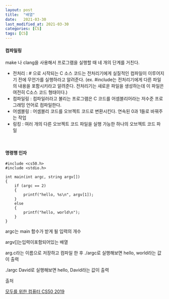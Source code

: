 ```yaml
---
layout: post
title:  "배열"
date:   2021-03-30
last_modified_at: 2021-03-30
categories: [CS]
tags: [CS]
---
```


#### 컴파일링

make 나 clang을 사용해서 프로그램을 실행할 때 네 개의 단계를 거친다.

- 전처리 : # 으로 시작되는 C 소스 코드는 전처리기에게 실질적인 컴파일이 이루어지기 전에 무언가를
  실행하라고 알려준다. (ex. #include는 전처리기에게 다른 파일의 내용을 포함시키라고 알려준다.
  전처리기는 새로운 파일을 생성하는데 이 파일은 여전히 C소스 코드 형태이다.)
- 컴파일링 : 컴파일러라고 불리는 프로그램은 C 코드를 어셈블리어라는 저수준 프로그래밍 언어로 컴파일한다.
- 어셈블링 : 어셈블리 코드를 오브젝트 코드로 변환시킨다. 연속된 0과 1들로 바꿔주는 작업
- 링킹 : 여러 개의 다른 오브젝트 코드 파일을 실행 가능한 하나의 
오브젝트 코드 파일
  
<br/>

#### 명령행 인자

```
#include <cs50.h>
#include <stdio.h>

int main(int argc, string argv[])
{
    if (argc == 2)
    {
        printf("hello, %s\n", argv[1]);
    }
    else
    {
        printf("hello, world\n");
    }
}
```

argc는 main 함수가 받게 될 입력의 개수

argv[]는입력이포함되어있는 배열

arg.c라는 이름으로 저장하고 컴파일 한 후 ./argc로 실행해보면 hello, world라는 값이 출력

./argc David로 실행해보면 hello, David라는 값이 출력


출처

[모두를 위한 컴퓨터 CS50 2019](https://www.boostcourse.org/cs112/lecture/119011?isDesc=false)

